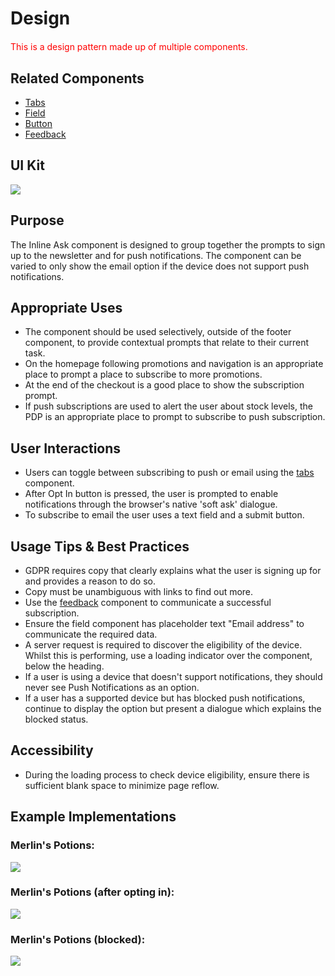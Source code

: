 # Design

<div style="color:red; margin-bottom:20px; margin-top:20px;">
    This is a design pattern made up of multiple components.
</div>

## Related Components

- [Tabs](#!/Tabs)
- [Field](#!/Field)
- [Button](#!/Button)
- [Feedback](#!/Feedback)

## UI Kit

![](../../assets/images/components/inline-ask/inline-ask-ui-kit.png)

## Purpose

The Inline Ask component is designed to group together the prompts to sign up to the newsletter and for push notifications. The component can be varied to only show the email option if the device does not support push notifications.

## Appropriate Uses

- The component should be used selectively, outside of the footer component, to provide contextual prompts that relate to their current task.
- On the homepage following promotions and navigation is an appropriate place to prompt a place to subscribe to more promotions.
- At the end of the checkout is a good place to show the subscription prompt.
- If push subscriptions are used to alert the user about stock levels, the PDP is an appropriate place to prompt to subscribe to push subscription.

## User Interactions

- Users can toggle between subscribing to push or email using the [tabs](#!/Tabs) component.
- After Opt In button is pressed, the user is prompted to enable notifications through the browser's native 'soft ask' dialogue.
- To subscribe to email the user uses a text field and a submit button.

## Usage Tips & Best Practices

- GDPR requires copy that clearly explains what the user is signing up for and provides a reason to do so.
- Copy must be unambiguous with links to find out more.
- Use the [feedback](#!/feedback) component to communicate a successful subscription.
- Ensure the field component has placeholder text "Email address" to communicate the required data.
- A server request is required to discover the eligibility of the device. Whilst this is performing, use a loading indicator over the component, below the heading.
- If a user is using a device that doesn't support notifications, they should never see Push Notifications as an option.
- If a user has a supported device but has blocked push notifications, continue to display the option but present a dialogue which explains the blocked status.

## Accessibility

- During the loading process to check device eligibility, ensure there is sufficient blank space to minimize page reflow.

## Example Implementations

### Merlin's Potions:

![](../../assets/images/components/inline-ask/inline-ask-merlins.png)

### Merlin's Potions (after opting in):
![](../../assets/images/components/inline-ask/inline-ask-merlins-success.png)

### Merlin's Potions (blocked):
![](../../assets/images/components/inline-ask/inline-ask-merlins-denied.png)
